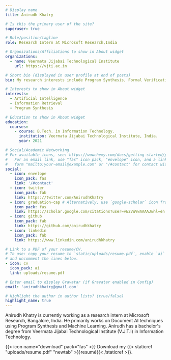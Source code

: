 ```yaml
---
# Display name
title: Anirudh Khatry

# Is this the primary user of the site?
superuser: true

# Role/position/tagline
role: Research Intern at Microsoft Research,India

# Organizations/Affiliations to show in About widget
organizations:
  - name: Veermata Jijabai Technological Institute
    url: https://vjti.ac.in

# Short bio (displayed in user profile at end of posts)
bio: My research interests include Program Synthesis, Formal Verification and Machine Learning.

# Interests to show in About widget
interests:
  - Artificial Intelligence
  - Information Retrieval
  - Program Synthesis

# Education to show in About widget
education:
  courses:
    - course: B.Tech. in Information Technology.
      institution: Veermata Jijabai Technological Institute, India.
      year: 2021

# Social/Academic Networking
# For available icons, see: https://wowchemy.com/docs/getting-started/page-builder/#icons
#   For an email link, use "fas" icon pack, "envelope" icon, and a link in the
#   form "mailto:your-email@example.com" or "/#contact" for contact widget.
social:
  - icon: envelope
    icon_pack: fas
    link: '/#contact'
  - icon: twitter
    icon_pack: fab
    link: https://twitter.com/AnirudhKhatry
  - icon: graduation-cap # Alternatively, use `google-scholar` icon from `ai` icon pack
    icon_pack: fas
    link: https://scholar.google.com/citations?user=vE2VuVwAAAAJ&hl=en
  - icon: github
    icon_pack: fab
    link: https://github.com/anirudhkhatry
  - icon: linkedin
    icon_pack: fab
    link: https://www.linkedin.com/anirudhkhatry

# Link to a PDF of your resume/CV.
# To use: copy your resume to `static/uploads/resume.pdf`, enable `ai` icons in `params.toml`,
# and uncomment the lines below.
- icon: cv
  icon_pack: ai
  link: uploads/resume.pdf

# Enter email to display Gravatar (if Gravatar enabled in Config)
email: 'anirudhkhatry@gmail.com'

# Highlight the author in author lists? (true/false)
highlight_name: true
---
```


Anirudh Khatry is currently working as a research intern at Microsoft Research, Bangalore, India. He primarily works on Document AI techniques using Program Synthesis and Machine Learning. Anirudh has a bachelor's degree from Veermata Jijabai Technological Institute (V.J.T.I) in Information Technology.

{{< icon name="download" pack="fas" >}} Download my {{< staticref "uploads/resume.pdf" "newtab" >}}resumé{{< /staticref >}}.
